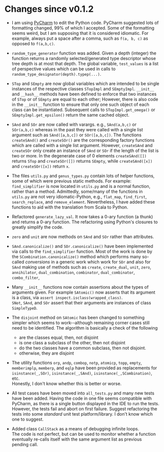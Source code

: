 # Changes since v0.1.2

* I am using [PyCharm](https://www.jetbrains.com/pycharm/) to edit 
  the Python code.  PyCharm suggested lots of formatting changed, 
  99% of which I accepted.  Some of the formatting seems weird, but 
  I am supposing that it is considered idiomatic.  For example, 
  always put a space after a comma, such as `f(a, b, c)` as opposed 
  to `f(a,b,c)`.

* `random_type_generator` function was added.  Given a depth 
  (integer) the function returns a randomly selected/generated 
  type descriptor whose tree depth is at most that depth.   The 
  global variable, `test_values` is a list of perspective values 
  which can be used in calls to 
  `random_type_designator(depth).typep(...)`.

* `STop` and `SEmpty` are now global variables which are intended 
  to be single instances of the respective classes `STopImpl` and
  `SEmptyImpl`.  `__init__` and `__hash__` methods have been defined 
  to enforce that two instances of `STop` or of `SEmpty` are equal 
  to each other; However, there is also code in the `__init__` 
  function to ensure that only one such object of each class can be 
  instantiated.  Subsequent calls to `STopImpl.get_omega()` or 
  `SEmptyImpl.get_epsilon()` return the same cached object.

* `SAnd` and `SOr` are now called with varargs.  e.g., `SAnd(a,b,c)` 
  or `SOr(a,b,c)` whereas in the past they were called with a single 
  list argument such as  `SAnd([a,b,c])` or `SOr([a,b,c])`.  The 
  functions `createSAnd()` and `createSOr()` are the corresponding 
  factory functions which are called with a single list 
  argument.  However, `createSAnd` and `createSOr` only create an 
  instance of `SAnd` or `SOr` if the length of the list is two or 
  more.  In the degenerate case of 0 elements `createSAnd([])` 
  returns `STop` and `createSOr([])` returns `SEmpty`, while 
  `createSAnd([x])` and `createSOr([x])` return `x`.

* The files `utils.py` and `genus_types.py` contain lots of helper 
  functions, some of which were previous static methods.  For example:
  `find_simplifier` is now located in `utils.py` and is a normal 
  function, rather than a method.  Admittedly, some/many of the 
  functions in `utils.py` are not very idiomatic-Python, e.g., 
  `flat_map`, `find_first`, `search_replace`, and 
  `remove_element`.  Nevertheless, I have added these functions to 
  aid with the translation from Scala to Python.

* Refactored `generate_lazy_val`.  It now takes a 0-ary function 
  (a thunk) and returns a 0-ary function.  The refactoring using 
  Python's closures to greatly simplify the code.

* `zero` and `unit` are now methods on `SAnd` and `SOr` rather than 
  attributes.

* `SAnd.canonicalize()` and `SOr.canonicalize()` have been implemented 
  via calls to the `find_simplifier` function.  Most of the work is done 
  by the `SCombination.canonicalize()` method which performs many 
  so-called *conversions* in a generic work which work for `SOr` and 
  also for `SAnd` making use of methods such as `create`, 
  `create_dual`, `unit`, `zero`, `annihilator`, `dual_combination`, 
  `combinator`, `dual_combinator`, `combo_filter`, 

* Many `__init__` functions now contain assertions about the types 
  of arguments given.  For example `SAtomic()` now asserts that its 
  argument is a class, via `assert inspect.isclass(wrapped_class)`.   
  `SNot`, `SAnd`, and `SOr` assert that their arguments are instances 
  of class `SimpleTypeD`.

* The `disjoint` method on `SAtomic` has been changed to something 
  simpler which seems to work--although remaining corner cases still 
  need to be identified.  The algorithm is basically a check of the 
  following

    * are the classes equal, then, not disjoint
    * is one class a subclass of the other, then not disjoint
    * do the two classes have a common subclass, then not disjoint.
    * otherwise, they are disjoint

* The utility functions `orp`, `andp`, `combop`, `notp`, `atomicp`, 
  `topp`, `empty`, `memberimplp`, `memberp`, and `eqlp` have been 
  provided as replacements for `isinstance(_,SOr)`, 
  `isinstance(_,SAnd)`, `isinstance(_,SCombination)`, etc.  
  Honestly, I don't know whether this is better or worse.

* All test cases have been moved into `all_tests.py` and many new 
  tests have been added.   Having the code in one file seems 
  compatible with PyCharm, as there is a single button displayed in 
  the IDE to run the tests.  However, the tests fail and abort on 
  first failure.   Suggest refactoring the tests into some *standard* 
  unit test platform/library.  I don't know which one to suggest.

* Added class `CallStack` as a means of debugging infinite loops.  
  The code is not perfect, but can be used to monitor whether a 
  function eventually re-calls itself with the same argument list 
  as previous pending call.



<!--  LocalWords:  PyCharm varargs Scala Refactored ary IDE
 -->
